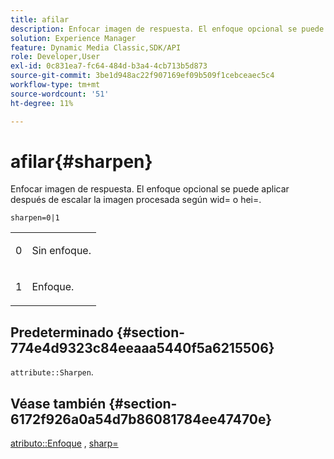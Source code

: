 ```yaml
---
title: afilar
description: Enfocar imagen de respuesta. El enfoque opcional se puede aplicar después de escalar la imagen procesada según wid= o hei=.
solution: Experience Manager
feature: Dynamic Media Classic,SDK/API
role: Developer,User
exl-id: 0c831ea7-fc64-484d-b3a4-4cb713b5d873
source-git-commit: 3be1d948ac22f907169ef09b509f1cebceaec5c4
workflow-type: tm+mt
source-wordcount: '51'
ht-degree: 11%

---
```


# afilar{#sharpen}

Enfocar imagen de respuesta. El enfoque opcional se puede aplicar después de escalar la imagen procesada según wid= o hei=.

`sharpen=0|1`

<table id="simpletable_E14B914834A241BA8B5FC42F07D34EEB"> 
 <tr class="strow"> 
  <td class="stentry"> <p>0 </p></td> 
  <td class="stentry"> <p>Sin enfoque. </p></td> 
 </tr> 
 <tr class="strow"> 
  <td class="stentry"> <p>1 </p></td> 
  <td class="stentry"> <p>Enfoque. </p></td> 
 </tr> 
</table>

## Predeterminado {#section-774e4d9323c84eeaaa5440f5a6215506}

`attribute::Sharpen`.

## Véase también {#section-6172f926a0a54d7b86081784ee47470e}

[atributo::Enfoque](../../../../../ir-api/material-cat/image-rendering-api-ref/c-ir-material-catalog/c-ir-attributes-reference/r-ir-cat-sharpen.md#reference-18df922f3a3f403a97ccaaa15042e30a) , [sharp=](../../../../../ir-api/http-protocol/image-rendering-api-ref/c-ir-http-protocol-ref/c-ir-http-protocol-command-reference/r-ir-http-sharp.md#reference-acdd87f6b5de4e3a85e5d3c03022a35a)
